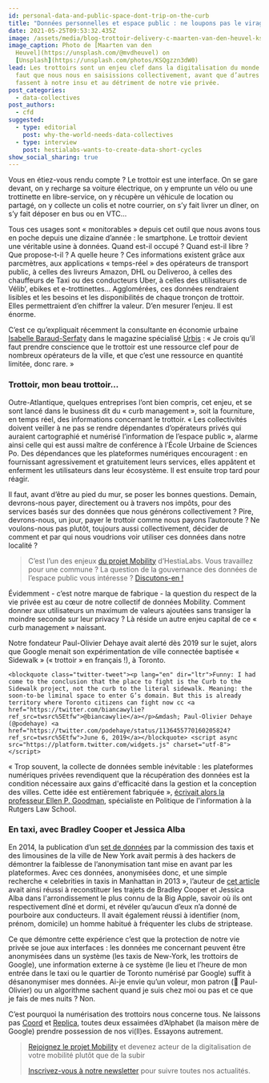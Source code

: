 ```yaml
---
id: personal-data-and-public-space-dont-trip-on-the-curb
title: "Données personnelles et espace public : ne loupons pas le virage du trottoir!"
date: 2021-05-25T09:53:32.435Z
image: /assets/media/blog-trottoir-delivery-c-maarten-van-den-heuvel-ksqgzzn3dw0-unsplash-c.jpeg
image_caption: Photo de [Maarten van den
  Heuvel](https://unsplash.com/@mvdheuvel) on
  [Unsplash](https://unsplash.com/photos/KSQgzzn3dW0)
lead: Les trottoirs sont un enjeu clef dans la digitalisation du monde. Et il
  faut que nous nous en saisissions collectivement, avant que d’autres le
  fassent à notre insu et au détriment de notre vie privée.
post_categories:
  - data-collectives
post_authors:
  - cfd
suggested:
  - type: editorial
    post: why-the-world-needs-data-collectives
  - type: interview
    post: hestialabs-wants-to-create-data-short-cycles
show_social_sharing: true
---
```

Vous en étiez-vous rendu compte ? Le trottoir est une interface. On se gare devant, on y recharge sa voiture électrique, on y emprunte un vélo ou une trottinette en libre-service, on y récupère un véhicule de location ou partagé, on y collecte un colis et notre courrier, on s’y fait livrer un dîner, on s’y fait déposer en bus ou en VTC…

Tous ces usages sont « monitorables » depuis cet outil que nous avons tous en poche depuis une dizaine d’année : le smartphone. Le trottoir devient une véritable usine à données. Quand est-il occupé ? Quand est-il libre ? Que propose-t-il ? A quelle heure ? Ces informations existent grâce aux parcmètres, aux applications « temps-réel » des opérateurs de transport public, à celles des livreurs Amazon, DHL ou Deliveroo, à celles des chauffeurs de Taxi ou des conducteurs Uber, à celles des utilisateurs de Vélib’, ebikes et e-trottinettes… Agglomérées, ces données rendraient lisibles et les besoins et les disponibilités de chaque tronçon de trottoir. Elles permettraient d’en chiffrer la valeur. D’en mesurer l’enjeu. Il est énorme.

C’est ce qu’expliquait récemment la consultante en économie urbaine [Isabelle Baraud-Serfaty](https://twitter.com/ibi_city) dans le magazine spécialisé [Urbis](https://www.urbislemag.fr/pour-lire-l-avenir-des-villes-regardez-le-trottoir--billet-608-urbis-le-mag.html) : « Je crois qu’il faut prendre conscience que le trottoir est une ressource clef pour de nombreux opérateurs de la ville, et que c’est une ressource en quantité limitée, donc rare. » 

### Trottoir, mon beau trottoir…

Outre-Atlantique, quelques entreprises l’ont bien compris, cet enjeu, et se sont lancé dans le business dit du « curb management », soit la fourniture, en temps réel, des informations concernant le trottoir. « Les collectivités doivent veiller à ne pas se rendre dépendantes d’opérateurs privés qui auraient cartographié et numérisé l’information de l’espace public », alarme ainsi celle qui est aussi maître de conférence à l’École Urbaine de Sciences Po. Des dépendances que les plateformes numériques encouragent : en fournissant agressivement et gratuitement leurs services, elles appâtent et enferment les utilisateurs dans leur écosystème. Il est ensuite trop tard pour réagir.

Il faut, avant d’être au pied du mur, se poser les bonnes questions. Demain, devrons-nous payer, directement ou à travers nos impôts, pour des services basés sur des données que nous générons collectivement ? Pire, devrons-nous, un jour, payer le trottoir comme nous payons l’autoroute ? Ne voulons-nous pas plutôt, toujours aussi collectivement, décider de comment et par qui nous voudrions voir utiliser ces données dans notre localité ?

> C’est l’un des enjeux [du projet Mobility](/en/projects#mobility) d’HestiaLabs. Vous travaillez pour une commune ? La question de la gouvernance des données de l’espace public vous intéresse ? [Discutons-en !](/en/contact/projects)

Évidemment - c’est notre marque de fabrique - la question du respect de la vie privée est au cœur de notre collectif de données Mobility. Comment donner aux utilisateurs un maximum de valeurs ajoutées sans transiger la moindre seconde sur leur privacy ? Là réside un autre enjeu capital de ce « curb management » naissant. 

Notre fondateur Paul-Olivier Dehaye avait alerté dès 2019 sur le sujet, alors que Google menait son expérimentation de ville connectée baptisée « Sidewalk » (« trottoir » en français !), à Toronto.

```
<blockquote class="twitter-tweet"><p lang="en" dir="ltr">Funny: I had come to the conclusion that the place to fight is the Curb to the Sidewalk project, not the curb to the literal sidewalk. Meaning: the soon-to-be liminal space to enter G’s domain. But this is already territory where Toronto citizens can fight now cc <a href="https://twitter.com/biancawylie?ref_src=twsrc%5Etfw">@biancawylie</a></p>&mdash; Paul-Olivier Dehaye (@podehaye) <a href="https://twitter.com/podehaye/status/1136455770160205824?ref_src=twsrc%5Etfw">June 6, 2019</a></blockquote> <script async src="https://platform.twitter.com/widgets.js" charset="utf-8"></script>
```

« Trop souvent, la collecte de données semble inévitable : les plateformes numériques privées revendiquent que la récupération des données est la condition nécessaire aux gains d'efficacité dans la gestion et la conception des villes. Cette idée est entièrement fabriquée », [écrivait alors la professeur Ellen P. Goodman](https://www.theglobeandmail.com/opinion/article-curb-its-enthusiasm-why-sidewalk-labs-fast-moving-plans-for-toronto/), spécialiste en Politique de l'information à la Rutgers Law School.

### En taxi, avec Bradley Cooper et Jessica Alba

En 2014, la publication d’un [set de données](http://www.andresmh.com/nyctaxitrips/) par la commission des taxis et des limousines de la ville de New York avait permis à des hackers de démontrer la faiblesse de l’anonymisation tant mise en avant par les plateformes. Avec ces données, anonymisées donc, et une simple recherche « celebrities in taxis in Manhattan in 2013 », l’auteur de [cet article](https://agkn.wordpress.com/2014/09/15/riding-with-the-stars-passenger-privacy-in-the-nyc-taxicab-dataset/) avait ainsi réussi à reconstituer les trajets de Bradley Cooper et Jessica Alba dans l'arrondissement le plus connu de la Big Apple, savoir où ils ont respectivement dîné et dormi, et révéler qu’aucun d’eux n’a donné de pourboire aux conducteurs. Il avait également réussi à identifier (nom, prénom, domicile) un homme habitué à fréquenter les clubs de striptease.

Ce que démontre cette expérience c’est que la protection de notre vie privée se joue aux interfaces : les données me concernant peuvent être anonymisées dans un système (les taxis de New-York, les trottoirs de Google), une information externe à ce système (le lieu et l’heure de mon entrée dans le taxi ou le quartier de Toronto numérisé par Google) suffit à désanonymiser mes données. Ai-je envie qu’un voleur, mon patron (👋 Paul-Olivier) ou un algorithme sachent quand je suis chez moi ou pas et ce que je fais de mes nuits ? Non.

C’est pourquoi la numérisation des trottoirs nous concerne tous. Ne laissons pas [Coord](https://www.coord.com/) et [Replica](https://replicahq.com/), toutes deux essaimées d’Alphabet (la maison mère de Google) prendre possession de nos vi(ll)es. Essayons autrement.

> [Rejoignez le projet Mobility](/en/projects#mobility) et devenez acteur de la digitalisation de votre mobilité plutôt que de la subir
>
> [Inscrivez-vous à notre newsletter](/en/#newsletter) pour suivre toutes nos actualités.
